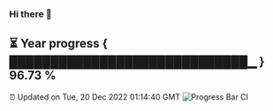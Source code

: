### Hi there 👋
⏳ Year progress { █████████████████████████████▁ } 96.73 %
---
⏰ Updated on Tue, 20 Dec 2022 01:14:40 GMT
![Progress Bar CI](https://github.com/liununu/liununu/workflows/Progress%20Bar%20CI/badge.svg)
